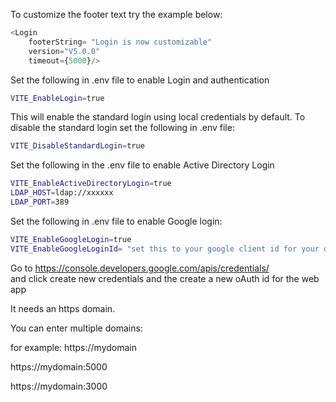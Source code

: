 
To customize the footer text try the example below:

``` js
<Login 
    footerString= "Login is now customizable"
    version="V5.0.0"
    timeout={5000}/>
```
Set the following in .env file to enable  Login and authentication

``` bash
VITE_EnableLogin=true
```
This will enable the standard login using local credentials by default.
To disable the standard login set the following in .env file: 

``` bash
VITE_DisableStandardLogin=true
```
Set the following in the .env file to enable Active Directory Login

``` bash
VITE_EnableActiveDirectoryLogin=true
LDAP_HOST=ldap://xxxxxx
LDAP_PORT=389
```
Set the following in .env file to enable  Google login:

``` bash
VITE_EnableGoogleLogin=true
VITE_EnableGoogleLoginId= "set this to your google client id for your domain"
```
Go to https://console.developers.google.com/apis/credentials/       
and click create new credentials and the create a new oAuth id  for the web app

It needs an https domain. 

You can enter multiple domains:

for example: https://mydomain

https://mydomain:5000

https://mydomain:3000